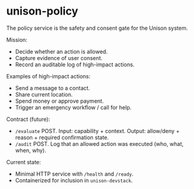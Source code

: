 # unison-policy

The policy service is the safety and consent gate for the Unison system.

Mission:
- Decide whether an action is allowed.
- Capture evidence of user consent.
- Record an auditable log of high-impact actions.

Examples of high-impact actions:
- Send a message to a contact.
- Share current location.
- Spend money or approve payment.
- Trigger an emergency workflow / call for help.

Contract (future):
- `/evaluate` POST. Input: capability + context. Output: allow/deny + reason + required confirmation state.
- `/audit` POST. Log that an allowed action was executed (who, what, when, why).

Current state:
- Minimal HTTP service with `/health` and `/ready`.
- Containerized for inclusion in `unison-devstack`.
